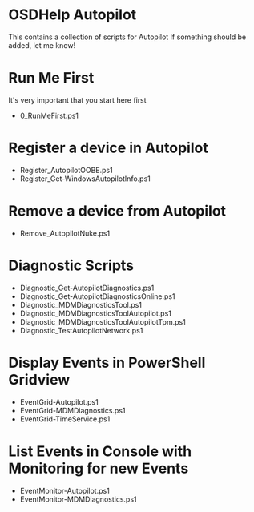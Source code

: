 # OSDHelp Autopilot
This contains a collection of scripts for Autopilot
If something should be added, let me know!

# Run Me First
It's very important that you start here first
- 0_RunMeFirst.ps1

# Register a device in Autopilot
- Register_AutopilotOOBE.ps1
- Register_Get-WindowsAutopilotInfo.ps1

# Remove a device from Autopilot
- Remove_AutopilotNuke.ps1

# Diagnostic Scripts
- Diagnostic_Get-AutopilotDiagnostics.ps1
- Diagnostic_Get-AutopilotDiagnosticsOnline.ps1
- Diagnostic_MDMDiagnosticsTool.ps1
- Diagnostic_MDMDiagnosticsToolAutopilot.ps1
- Diagnostic_MDMDiagnosticsToolAutopilotTpm.ps1
- Diagnostic_TestAutopilotNetwork.ps1

# Display Events in PowerShell Gridview
- EventGrid-Autopilot.ps1
- EventGrid-MDMDiagnostics.ps1
- EventGrid-TimeService.ps1

# List Events in Console with Monitoring for new Events
- EventMonitor-Autopilot.ps1
- EventMonitor-MDMDiagnostics.ps1